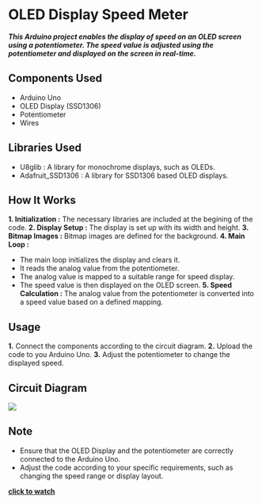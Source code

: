 # OLED Display Speed Meter

***This Arduino project enables the display of speed on an OLED screen using a potentiometer. The speed value is adjusted using the potentiometer and displayed on the screen in real-time.***

## Components Used
- Arduino Uno
- OLED Display (SSD1306)
- Potentiometer
- Wires

## Libraries Used
- U8glib : A library for monochrome displays, such as OLEDs.
- Adafruit_SSD1306 : A library for SSD1306 based OLED displays.

## How It Works
**1. Initialization :** The necessary libraries are included at the begining of the code.
**2. Display Setup :** The display is set up with its width and height.
**3. Bitmap Images :** Bitmap images are defined for the background.
**4. Main Loop :**
  - The main loop initializes the display and clears it.
  - It reads the analog value from the potentiometer.
  - The analog value is mapped to a suitable range for speed display.
  - The speed value is then displayed on the OLED screen.
**5. Speed Calculation :** The analog value from the potentiometer is converted into a speed value based on a defined mapping.

## Usage
**1.** Connect the components according to the circuit diagram.
**2.** Upload the code to you Arduino Uno.
**3.** Adjust the potentiometer to change the displayed speed.

## Circuit Diagram
![](https://i.ibb.co/rmj3jPh/arduino-oled.jpg)

## Note
- Ensure that the OLED Display and the potentiometer are correctly connected to the Arduino Uno.
- Adjust the code according to your specific requirements, such as changing the speed range or display layout.

[**click to watch**](https://youtu.be/RnRN-e3QYMQ)
